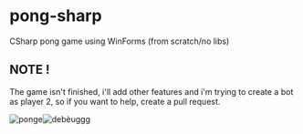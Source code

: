 # pong-sharp
CSharp pong game using WinForms (from scratch/no libs) 


## NOTE !

The game isn't finished, i'll add other features and i'm trying to create a bot as player 2, so if you want to help, create a pull request.

![ponge](https://user-images.githubusercontent.com/47573987/117877770-414f5c00-b2a5-11eb-92f4-37a9e29bc832.png)![debèuggg](https://user-images.githubusercontent.com/47573987/117878009-8ffcf600-b2a5-11eb-8ee2-3e7446947faf.png)


